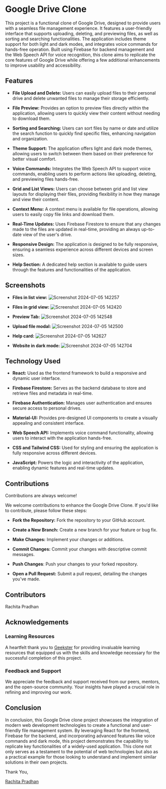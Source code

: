 
# Google Drive Clone

This project is a functional clone of Google Drive, designed to provide users with a seamless file management experience. It features a user-friendly interface that supports uploading, deleting, and previewing files, as well as sorting and searching functionalities. The application includes theme support for both light and dark modes, and integrates voice commands for hands-free operation. Built using Firebase for backend management and the Web Speech API for voice recognition, this clone aims to replicate the core features of Google Drive while offering a few additional enhancements to improve usability and accessibility.


## Features

- **File Upload and Delete:** Users can easily upload files to their personal drive and delete unwanted files to manage their storage efficiently.

- **File Preview:** Provides an option to preview files directly within the application, allowing users to quickly view their content without needing to download them.

- **Sorting and Searching:** Users can sort files by name or date and utilize the search function to quickly find specific files, enhancing navigation and organization.

- **Theme Support:** The application offers light and dark mode themes, allowing users to switch between them based on their preference for better visual comfort.

- **Voice Commands:** Integrates the Web Speech API to support voice commands, enabling users to perform actions like uploading, deleting, and previewing files hands-free.

- **Grid and List Views:** Users can choose between grid and list view layouts for displaying their files, providing flexibility in how they manage and view their content.

- **Context Menu:** A context menu is available for file operations, allowing users to easily copy file links and download them.

- **Real-Time Updates:** Uses Firebase Firestore to ensure that any changes made to the files are updated in real-time, providing an always up-to-date view of the user's drive.

- **Responsive Design:** The application is designed to be fully responsive, ensuring a seamless experience across different devices and screen sizes.

- **Help Section:** A dedicated help section is available to guide users through the features and functionalities of the application.


## Screenshots
- **Files in list view:** 
![Screenshot 2024-07-05 142257](https://github.com/rach-18/Google-Drive-Clone/assets/89763249/c01222ea-e010-4e6f-aba5-3db4eeefc70c)

- **Files in grid view:** 
![Screenshot 2024-07-05 142420](https://github.com/rach-18/Google-Drive-Clone/assets/89763249/1dfd039f-9bac-4d2a-8e86-82f0836b3ed9)

- **Preview Tab:**
![Screenshot 2024-07-05 142548](https://github.com/rach-18/Google-Drive-Clone/assets/89763249/2aa09bc9-7612-476c-8545-b5aa97039db6)

- **Upload file modal:**
![Screenshot 2024-07-05 142500](https://github.com/rach-18/Google-Drive-Clone/assets/89763249/c712e4e9-6dad-4a7d-b772-d81fec8d0f80)

- **Help card:**
![Screenshot 2024-07-05 142627](https://github.com/rach-18/Google-Drive-Clone/assets/89763249/158db082-0898-4cf7-b38e-3b1eb2f515f0)

- **Website in dark mode:**
![Screenshot 2024-07-05 142704](https://github.com/rach-18/Google-Drive-Clone/assets/89763249/4bd4372f-0170-42c1-89b5-ec9bf0389a02)

## Technology Used
- **React:** Used as the frontend framework to build a responsive and dynamic user interface.

- **Firebase Firestore:** Serves as the backend database to store and retrieve files and metadata in real-time.

- **Firebase Authentication:** Manages user authentication and ensures secure access to personal drives.

- **Material-UI:** Provides pre-designed UI components to create a visually appealing and consistent interface.

- **Web Speech API:** Implements voice command functionality, allowing users to interact with the application hands-free.

- **CSS and Tailwind CSS:** Used for styling and ensuring the application is fully responsive across different devices.

- **JavaScript:** Powers the logic and interactivity of the application, enabling dynamic features and real-time updates.
## Contributions

Contributions are always welcome!

We welcome contributions to enhance the Google Drive Clone. If you'd like to contribute, please follow these steps:

- **Fork the Repository:** Fork the repository to your GitHub account.

- **Create a New Branch:** Create a new branch for your feature or bug fix.

- **Make Changes:** Implement your changes or additions.

- **Commit Changes:** Commit your changes with descriptive commit messages.

- **Push Changes**: Push your changes to your forked repository.

- **Open a Pull Request:** Submit a pull request, detailing the changes you've made.


## Contributors

Rachita Pradhan
## Acknowledgements
### Learning Resources

A heartfelt thank you to [Geekster](https://www.geekster.in/) for providing invaluable learning resources that equipped us with the skills and knowledge necessary for the successful completion of this project.

### Feedback and Support

We appreciate the feedback and support received from our peers, mentors, and the open-source community. Your insights have played a crucial role in refining and improving our work.



## Conclusion
In conclusion, this Google Drive clone project showcases the integration of modern web development technologies to create a functional and user-friendly file management system. By leveraging React for the frontend, Firebase for the backend, and incorporating advanced features like voice commands and dark mode, this project demonstrates the capability to replicate key functionalities of a widely-used application. This clone not only serves as a testament to the potential of web technologies but also as a practical example for those looking to understand and implement similar solutions in their own projects.

Thank You,

[Rachita Pradhan](@rachitapradhan448@gmail.com)
